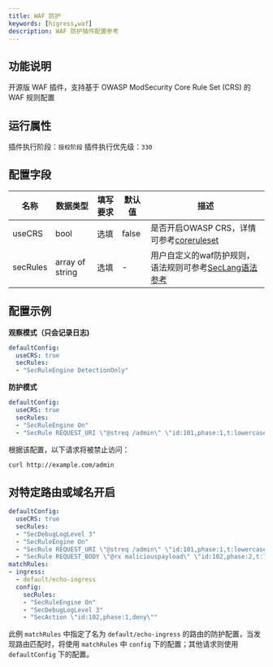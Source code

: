 ```yaml
---
title: WAF 防护
keywords: [higress,waf]
description: WAF 防护插件配置参考
---
```


## 功能说明
开源版 WAF 插件，支持基于 OWASP ModSecurity Core Rule Set (CRS) 的 WAF 规则配置

## 运行属性

插件执行阶段：`授权阶段`
插件执行优先级：`330`

## 配置字段
| 名称 | 数据类型 | 填写要求 |  默认值 | 描述 |
| -------- | -------- | -------- | -------- | -------- |
| useCRS | bool | 选填 | false | 是否开启OWASP CRS，详情可参考[coreruleset](https://github.com/coreruleset/coreruleset/tree/v3.3.2) |
| secRules | array of string | 选填 | - | 用户自定义的waf防护规则，语法规则可参考[SecLang语法参考](https://coraza.io/docs/seclang/directives/) |

## 配置示例

**观察模式（只会记录日志)**

```yaml
defaultConfig:
  useCRS: true
  secRules: 
  - "SecRuleEngine DetectionOnly"
```

**防护模式**

```yaml
defaultConfig:
  useCRS: true
  secRules: 
  - "SecRuleEngine On"
  - "SecRule REQUEST_URI \"@streq /admin\" \"id:101,phase:1,t:lowercase,deny\""
```

根据该配置，以下请求将被禁止访问：
```bash
curl http://example.com/admin
```

## 对特定路由或域名开启
```yaml
defaultConfig:
  useCRS: true
  secRules: 
  - "SecDebugLogLevel 3"
  - "SecRuleEngine On"
  - "SecRule REQUEST_URI \"@streq /admin\" \"id:101,phase:1,t:lowercase,deny\""
  - "SecRule REQUEST_BODY \"@rx maliciouspayload\" \"id:102,phase:2,t:lowercase,deny\""
matchRules:
- ingress:
  - default/echo-ingress
  config:
    secRules:
    - "SecRuleEngine On"
    - "SecDebugLogLevel 3"
    - "SecAction \"id:102,phase:1,deny\""
```

此例 `matchRules` 中指定了名为 `default/echo-ingress` 的路由的防护配置，当发现路由匹配时，将使用 `matchRules` 中 `config` 下的配置；其他请求则使用 `defaultConfig` 下的配置。
